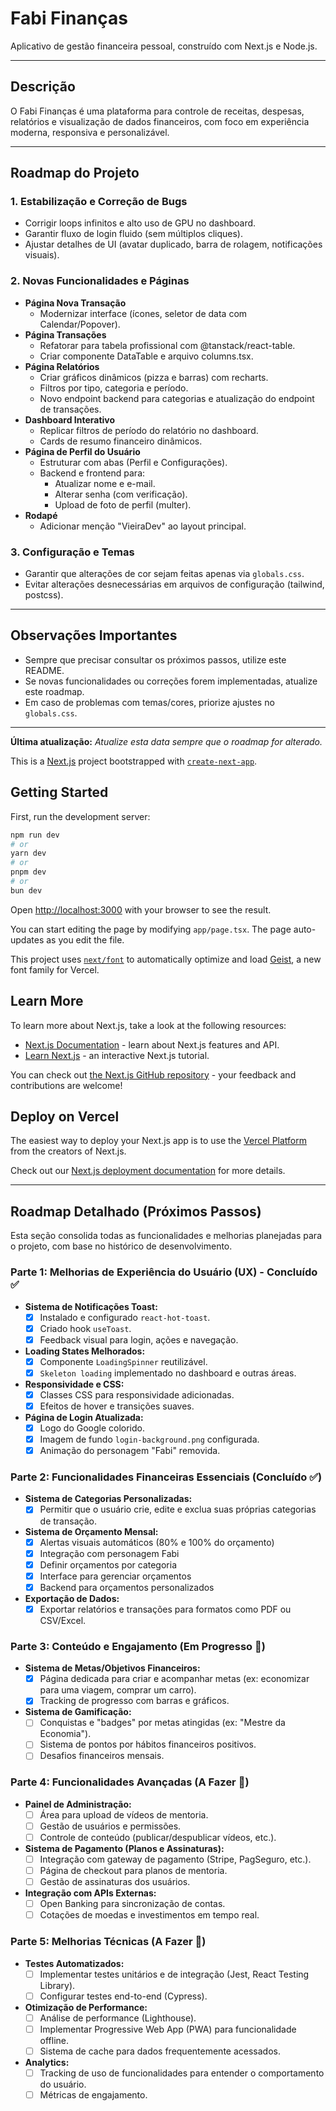 # Fabi Finanças

Aplicativo de gestão financeira pessoal, construído com Next.js e Node.js.

---

## Descrição
O Fabi Finanças é uma plataforma para controle de receitas, despesas, relatórios e visualização de dados financeiros, com foco em experiência moderna, responsiva e personalizável.

---

## Roadmap do Projeto

### 1. Estabilização e Correção de Bugs
- Corrigir loops infinitos e alto uso de GPU no dashboard.
- Garantir fluxo de login fluido (sem múltiplos cliques).
- Ajustar detalhes de UI (avatar duplicado, barra de rolagem, notificações visuais).

### 2. Novas Funcionalidades e Páginas
- **Página Nova Transação**
  - Modernizar interface (ícones, seletor de data com Calendar/Popover).
- **Página Transações**
  - Refatorar para tabela profissional com @tanstack/react-table.
  - Criar componente DataTable e arquivo columns.tsx.
- **Página Relatórios**
  - Criar gráficos dinâmicos (pizza e barras) com recharts.
  - Filtros por tipo, categoria e período.
  - Novo endpoint backend para categorias e atualização do endpoint de transações.
- **Dashboard Interativo**
  - Replicar filtros de período do relatório no dashboard.
  - Cards de resumo financeiro dinâmicos.
- **Página de Perfil do Usuário**
  - Estruturar com abas (Perfil e Configurações).
  - Backend e frontend para:
    - Atualizar nome e e-mail.
    - Alterar senha (com verificação).
    - Upload de foto de perfil (multer).
- **Rodapé**
  - Adicionar menção "VieiraDev" ao layout principal.

### 3. Configuração e Temas
- Garantir que alterações de cor sejam feitas apenas via `globals.css`.
- Evitar alterações desnecessárias em arquivos de configuração (tailwind, postcss).

---

## Observações Importantes
- Sempre que precisar consultar os próximos passos, utilize este README.
- Se novas funcionalidades ou correções forem implementadas, atualize este roadmap.
- Em caso de problemas com temas/cores, priorize ajustes no `globals.css`.

---

**Última atualização:** _Atualize esta data sempre que o roadmap for alterado._

This is a [Next.js](https://nextjs.org) project bootstrapped with [`create-next-app`](https://nextjs.org/docs/app/api-reference/cli/create-next-app).

## Getting Started

First, run the development server:

```bash
npm run dev
# or
yarn dev
# or
pnpm dev
# or
bun dev
```

Open [http://localhost:3000](http://localhost:3000) with your browser to see the result.

You can start editing the page by modifying `app/page.tsx`. The page auto-updates as you edit the file.

This project uses [`next/font`](https://nextjs.org/docs/app/building-your-application/optimizing/fonts) to automatically optimize and load [Geist](https://vercel.com/font), a new font family for Vercel.

## Learn More

To learn more about Next.js, take a look at the following resources:

- [Next.js Documentation](https://nextjs.org/docs) - learn about Next.js features and API.
- [Learn Next.js](https://nextjs.org/learn) - an interactive Next.js tutorial.

You can check out [the Next.js GitHub repository](https://github.com/vercel/next.js) - your feedback and contributions are welcome!

## Deploy on Vercel

The easiest way to deploy your Next.js app is to use the [Vercel Platform](https://vercel.com/new?utm_medium=default-template&filter=next.js&utm_source=create-next-app&utm_campaign=create-next-app-readme) from the creators of Next.js.

Check out our [Next.js deployment documentation](https://nextjs.org/docs/app/building-your-application/deploying) for more details.

---

## Roadmap Detalhado (Próximos Passos)

Esta seção consolida todas as funcionalidades e melhorias planejadas para o projeto, com base no histórico de desenvolvimento.

### Parte 1: Melhorias de Experiência do Usuário (UX) - Concluído ✅
- **Sistema de Notificações Toast:**
  - [x] Instalado e configurado `react-hot-toast`.
  - [x] Criado hook `useToast`.
  - [x] Feedback visual para login, ações e navegação.
- **Loading States Melhorados:**
  - [x] Componente `LoadingSpinner` reutilizável.
  - [x] `Skeleton loading` implementado no dashboard e outras áreas.
- **Responsividade e CSS:**
  - [x] Classes CSS para responsividade adicionadas.
  - [x] Efeitos de hover e transições suaves.
- **Página de Login Atualizada:**
  - [x] Logo do Google colorido.
  - [x] Imagem de fundo `login-background.png` configurada.
  - [x] Animação do personagem "Fabi" removida.

### Parte 2: Funcionalidades Financeiras Essenciais (Concluído ✅)
- **Sistema de Categorias Personalizadas:**
  - [x] Permitir que o usuário crie, edite e exclua suas próprias categorias de transação.
- **Sistema de Orçamento Mensal:**
  - [x] Alertas visuais automáticos (80% e 100% do orçamento)
  - [x] Integração com personagem Fabi
  - [x] Definir orçamentos por categoria
  - [x] Interface para gerenciar orçamentos
  - [x] Backend para orçamentos personalizados
- **Exportação de Dados:**
  - [x] Exportar relatórios e transações para formatos como PDF ou CSV/Excel.

### Parte 3: Conteúdo e Engajamento (Em Progresso 🔄)
- **Sistema de Metas/Objetivos Financeiros:**
  - [x] Página dedicada para criar e acompanhar metas (ex: economizar para uma viagem, comprar um carro).
  - [x] Tracking de progresso com barras e gráficos.
- **Sistema de Gamificação:**
  - [ ] Conquistas e "badges" por metas atingidas (ex: "Mestre da Economia").
  - [ ] Sistema de pontos por hábitos financeiros positivos.
  - [ ] Desafios financeiros mensais.

### Parte 4: Funcionalidades Avançadas (A Fazer 🎯)
- **Painel de Administração:**
  - [ ] Área para upload de vídeos de mentoria.
  - [ ] Gestão de usuários e permissões.
  - [ ] Controle de conteúdo (publicar/despublicar vídeos, etc.).
- **Sistema de Pagamento (Planos e Assinaturas):**
  - [ ] Integração com gateway de pagamento (Stripe, PagSeguro, etc.).
  - [ ] Página de checkout para planos de mentoria.
  - [ ] Gestão de assinaturas dos usuários.
- **Integração com APIs Externas:**
  - [ ] Open Banking para sincronização de contas.
  - [ ] Cotações de moedas e investimentos em tempo real.

### Parte 5: Melhorias Técnicas (A Fazer 🎯)
- **Testes Automatizados:**
  - [ ] Implementar testes unitários e de integração (Jest, React Testing Library).
  - [ ] Configurar testes end-to-end (Cypress).
- **Otimização de Performance:**
  - [ ] Análise de performance (Lighthouse).
  - [ ] Implementar Progressive Web App (PWA) para funcionalidade offline.
  - [ ] Sistema de cache para dados frequentemente acessados.
- **Analytics:**
  - [ ] Tracking de uso de funcionalidades para entender o comportamento do usuário.
  - [ ] Métricas de engajamento.
